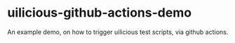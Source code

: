 # uilicious-github-actions-demo
An example demo, on how to trigger uilicious test scripts, via github actions.
